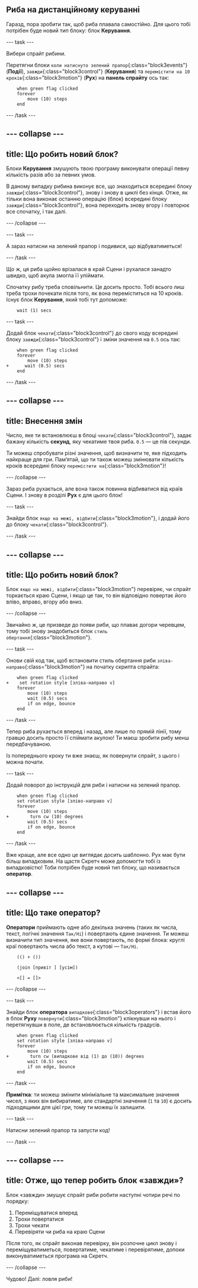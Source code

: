 ## Риба на дистанційному керуванні

Гаразд, пора зробити так, щоб риба плавала самостійно. Для цього тобі потрібен буде новий тип блоку: блок **Керування**.

--- task ---

Вибери спрайт рибини.

Перетягни блоки `коли натиснуто зелений прапор`{:class="block3events"} (**Події**), `завжди`{:class="block3control"} (**Керування**) та `перемістити на 10 кроків`{:class="block3motion"} (**Рух**) на **панель спрайту** ось так:

```blocks3
    when green flag clicked
    forever
        move (10) steps
    end
```

--- /task ---

--- collapse ---
---
title: Що робить новий блок?
---

Блоки **Керування** змушують твою програму виконувати операції певну кількість разів або за певних умов.

В даному випадку рибина виконує все, що знаходиться всередині блоку `завжди`{:class="block3control"}, знову і знову в циклі без кінця. Отже, як тільки вона виконає останню операцію (блок) всередині блоку `завжди`{:class="block3control"}, вона переходить знову вгору і повторює все спочатку, і так далі.

--- /collapse ---

--- task ---

А зараз натисни на зелений прапор і подивися, що відбуватиметься!

--- /task ---

Що ж, ця риба щойно врізалася в край Сцени і рухалася занадто швидко, щоб акула змогла її упіймати.

Спочатку рибу треба сповільнити. Це досить просто. Тобі всього лиш треба трохи почекати після того, як вона переміститься на 10 кроків. Існує блок **Керування**, який тобі тут допоможе:

```blocks3
    wait (1) secs
```

--- task ---

Додай блок `чекати`{:class="block3control"} до свого коду всередині блоку `завжди`{:class="block3control"} і зміни значення на `0.5` ось так:

```blocks3
    when green flag clicked
    forever
        move (10) steps
+      wait (0.5) secs
    end
```

--- /task ---

--- collapse ---
---
title: Внесення змін
---

Число, яке ти встановлюєш в блоці `чекати`{:class="block3control"}, задає бажану кількість **секунд**, яку чекатиме твоя риба. `0.5` — це пів секунди.

Ти можеш спробувати різні значення, щоб визначити те, яке підходить найкраще для гри. Пам’ятай, що ти також можеш змінювати кількість кроків всередині блоку `перемістити на`{:class="block3motion"}!

--- /collapse ---

Зараз риба рухається, але вона також повинна відбиватися від країв Сцени. І знову в розділі **Рух** є для цього блок!

--- task ---

Знайди блок `якщо на межі, відбити`{:class="block3motion"}, і додай його до блоку `чекати`{:class="block3control"}.

--- /task ---

--- collapse ---
---
title: Що робить новий блок?
---

Блок `якщо на межі, відбити`{:class="block3motion"} перевіряє, чи спрайт торкається краю Сцени, і якщо це так, то він відповідно повертає його вліво, вправо, вгору або вниз.

--- /collapse ---

Звичайно ж, це призведе до появи риби, що плаває догори черевцем, тому тобі знову знадобиться блок `стиль обертання`{:class="block3motion"}.

--- task ---

Онови свій код так, щоб встановити стиль обертання риби `зліва-направо`{:class="block3motion"} на початку скрипта спрайта:

```blocks3
    when green flag clicked
+    set rotation style [зліва-направо v]
    forever
        move (10) steps
        wait (0.5) secs
        if on edge, bounce
    end
```

--- /task ---

Тепер риба рухається вперед і назад, але лише по прямій лінії, тому гравцю досить просто її спіймати акулою! Ти маєш зробити рибу менш передбачуваною.

Із попереднього кроку ти вже знаєш, як повернути спрайт, з цього і можна почати.

--- task ---

Додай поворот до інструкцій для риби і натисни на зелений прапор.

```blocks3
    when green flag clicked
    set rotation style [зліво-направо v]
    forever
        move (10) steps
+        turn cw (10) degrees
        wait (0.5) secs
        if on edge, bounce
    end
```

--- /task ---

Вже краще, але все одно це виглядає досить шаблонно. Рух має бути більш випадковим. На щастя Скретч може допомогти тобі із випадковістю! Тоби потрібен буде новий тип блоку, що називається **оператор**.

--- collapse ---
---
title: Що таке оператор?
---

**Оператори** приймають одне або декілька значень (таких як числа, текст, логічні значення `Так/Ні`) і повертають єдине значення. Ти можеш визначити тип значення, яке вони повертають, по формі блока: круглі краї повертають числа або текст, а кутові — `Так/Ні`.

```blocks3
    (() + ())

    (join [привіт ] [усім])

    <[] = []>
```

--- /collapse ---

--- task ---

Знайди блок **оператора** `випадкове`{:class="block3operators"} і встав його в блок **Руху** `повернути`{:class="block3motion"} клікнувши на нього і перетягнувши в поле, де встановлюється кількість градусів.

```blocks3
    when green flag clicked
    set rotation style [зліва-направо v]
    forever 
        move (10) steps
+        turn cw (випадкове від (1) до (10)) degrees
        wait (0.5) secs
        if on edge, bounce
    end
```

--- /task ---

**Примітка**: ти можеш змінити мініміальне та максимальне значення чисел, з яких він вибиратиме, але стандартні значення (`1` та `10`) є досить підходящими для цієї гри, тому ти можеш їх залишити.

--- task ---

Натисни зелений прапор та запусти код!

--- /task ---

--- collapse ---
---
title: Отже, що тепер робить блок «завжди»?
---

Блок «завжди» змушує спрайт риби робити наступні чотири речі по порядку:

1. Переміщуватися вперед
2. Трохи повертатися
3. Трохи чекати
4. Перевіряти чи риба на краю Сцени

Після того, як спрайт виконав перевірку, він розпочне цикл знову і переміщуватиметься, повертатиме, чекатиме і перевірятиме, допоки виконуватиметься програма на Скретч.

--- /collapse ---

Чудово! Далі: ловля риби!